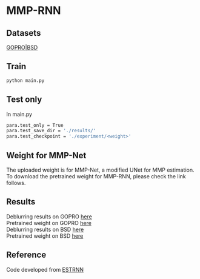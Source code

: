 # MMP-RNN 
## Datasets
[GOPRO](http://gofile.me/7aSbh/XdCPL5WWD)|[BSD](http://gofile.me/7aSbh/svN9MpyHS)
## Train
```bash
python main.py
```
## Test only
In main.py
```bash
para.test_only = True
para.test_save_dir = './results/'
para.test_checkpoint = './experiment/<weight>'
```
## Weight for MMP-Net
The uploaded weight is for MMP-Net, a modified UNet for MMP estimation.  
To download the pretrained weight for MMP-RNN, please check the link follows.
## Results
Deblurring results on GOPRO [here](http://gofile.me/7aSbh/musaTkZFo)  
Pretrained weight on GOPRO [here](https://drive.google.com/file/d/1xDosEjGCyDXRBKPMxJ1Vyp7nB1e2cygJ/view?usp=sharing)  
Deblurring results on BSD [here](http://gofile.me/7aSbh/Qt45dOODN)  
Pretrained weight on BSD [here](https://drive.google.com/file/d/11eml6TTVS_bfBzVy5QGa84VlvDnGlhUY/view?usp=share_link) 
## Reference
Code developed from [ESTRNN](https://github.com/zzh-tech/ESTRNN)

